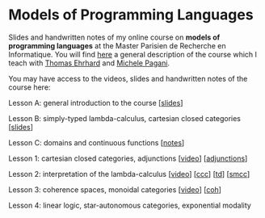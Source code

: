 # Models of Programming Languages
Slides and handwritten notes of my online course on **models of programming languages** at the Master Parisien de Recherche en Informatique. You will find [here](https://wikimpri.dptinfo.ens-cachan.fr/doku.php?id=cours:c-2-2) a general description of the course
which I teach with [Thomas Ehrhard](https://www.irif.fr/~ehrhard) and [Michele Pagani](https://www.irif.fr/~pagani).

You may have access to the videos, slides and handwritten notes of the course here:

Lesson A: general introduction to the course [[slides](https://github.com/pamellies/models-of-programming-languages/blob/main/Models-of-Programming-Languages-intro.pdf)]

Lesson B: simply-typed lambda-calculus, cartesian closed categories [[slides](https://github.com/pamellies/models-of-programming-languages/blob/main/Models-of-Programming-Languages-slides-ccc.pdf)]

Lesson C: domains and continuous functions [[notes](https://github.com/pamellies/models-of-programming-languages/blob/main/Models-of-Programming-Languages-domains.pdf)]

Lesson 1: cartesian closed categories, adjunctions [[video](https://us02web.zoom.us/rec/share/Rz4-XYeh-otOvkWzncJoSH1Ql41u7H8ysZUuB3p0X0-raiwlRXLmXG_Z5BNI0W3d.emFvqQJrKJfA6YkT?startTime=1602005057000)]
[[adjunctions](https://github.com/pamellies/models-of-programming-languages/blob/main/Models-of-Programming-Languages-1.pdf)]

Lesson 2: interpretation of the lambda-calculus [[video](https://us02web.zoom.us/rec/share/MzS_dnAptIwWiM__sqn7V6c97ceU6iZHWeQSEFBjfay43oBifOyBueUbrAAJEHf6.67W8ZnsaJvqFlBIP?startTime=1602571973000)]
[[ccc](https://github.com/pamellies/models-of-programming-languages/blob/main/Models-of-Programming-Languages-2A-ccc.pdf)]
[[td](https://github.com/pamellies/models-of-programming-languages/blob/main/Models-of-Programming-Languages-2B-td.pdf)]
[[smcc](https://github.com/pamellies/models-of-programming-languages/blob/main/Models-of-Programming-Languages-2C-smcc.pdf)]

Lesson 3: coherence spaces, monoidal categories [[video](https://us02web.zoom.us/rec/share/dBjcRgKUMURzJkTwZQMFdLlxWhnmqho-hNjkOBu11R8vRfnqFk4vImRyXCLIGXhR.6SSAp3sbBtq0oK3p?startTime=1603177314000)]
[[coh](https://github.com/pamellies/models-of-programming-languages/blob/main/Models-of-Programming-Languages-3.pdf)]

Lesson 4: linear logic, star-autonomous categories, exponential modality

